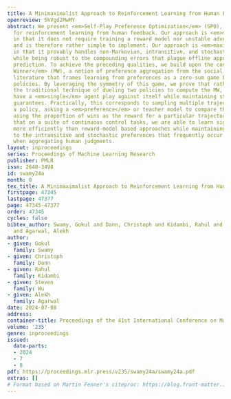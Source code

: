 ```yaml
---
title: A Minimaximalist Approach to Reinforcement Learning from Human Feedback
openreview: 5kVgd2MwMY
abstract: We present <em>Self-Play Preference Optimization</em> (SPO), an algorithm
  for reinforcement learning from human feedback. Our approach is <em>minimalist</em>
  in that it does not require training a reward model nor unstable adversarial training
  and is therefore rather simple to implement. Our approach is <em>maximalist</em>
  in that it provably handles non-Markovian, intransitive, and stochastic preferences
  while being robust to the compounding errors that plague offline approaches to sequential
  prediction. To achieve the preceding qualities, we build upon the concept of a <em>Minimax
  Winner</em> (MW), a notion of preference aggregation from the social choice theory
  literature that frames learning from preferences as a zero-sum game between two
  policies. By leveraging the symmetry of this game, we prove that rather than using
  the traditional technique of dueling two policies to compute the MW, we can simply
  have a <em>single</em> agent play against itself while maintaining strong convergence
  guarantees. Practically, this corresponds to sampling multiple trajectories from
  a policy, asking a <em>preference</em> or teacher model to compare them, and then
  using the proportion of wins as the reward for a particular trajectory. We demonstrate
  that on a suite of continuous control tasks, we are able to learn significantly
  more efficiently than reward-model based approaches while maintaining robustness
  to the intransitive and stochastic preferences that frequently occur in practice
  when aggregating human judgments.
layout: inproceedings
series: Proceedings of Machine Learning Research
publisher: PMLR
issn: 2640-3498
id: swamy24a
month: 0
tex_title: A Minimaximalist Approach to Reinforcement Learning from Human Feedback
firstpage: 47345
lastpage: 47377
page: 47345-47377
order: 47345
cycles: false
bibtex_author: Swamy, Gokul and Dann, Christoph and Kidambi, Rahul and Wu, Steven
  and Agarwal, Alekh
author:
- given: Gokul
  family: Swamy
- given: Christoph
  family: Dann
- given: Rahul
  family: Kidambi
- given: Steven
  family: Wu
- given: Alekh
  family: Agarwal
date: 2024-07-08
address:
container-title: Proceedings of the 41st International Conference on Machine Learning
volume: '235'
genre: inproceedings
issued:
  date-parts:
  - 2024
  - 7
  - 8
pdf: https://proceedings.mlr.press/v235/swamy24a/swamy24a.pdf
extras: []
# Format based on Martin Fenner's citeproc: https://blog.front-matter.io/posts/citeproc-yaml-for-bibliographies/
---
```

